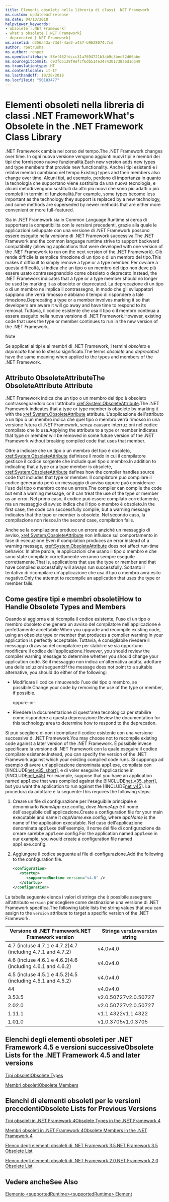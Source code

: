 ```yaml
---
title: Elementi obsoleti nella libreria di classi .NET Framework
ms.custom: updateeachrelease
ms.date: 04/10/2018
helpviewer_keywords:
- obsolete [.NET Framework]
- what's obsolete [.NET Framework]
- deprecated [.NET Framework]
ms.assetid: d356a43a-73df-4ae2-a457-b9628074c7cd
author: rpetrusha
ms.author: ronpet
ms.openlocfilehash: 58ef462fdccc31a7694721b3ab9c3bec52d66abe
ms.sourcegitcommit: c93fd5139f9efcf6db514e3474301738a6d1d649
ms.translationtype: HT
ms.contentlocale: it-IT
ms.lasthandoff: 10/28/2018
ms.locfileid: "50183477"
---
```

# <a name="what39s-obsolete-in-the-net-framework-class-library"></a><span data-ttu-id="74de9-102">Elementi obsoleti nella libreria di classi .NET Framework</span><span class="sxs-lookup"><span data-stu-id="74de9-102">What&#39;s Obsolete in the .NET Framework Class Library</span></span>
<span data-ttu-id="74de9-103">.NET Framework cambia nel corso del tempo.</span><span class="sxs-lookup"><span data-stu-id="74de9-103">The .NET Framework changes over time.</span></span> <span data-ttu-id="74de9-104">In ogni nuova versione vengono aggiunti nuovi tipi e membri dei tipi che forniscono nuove funzionalità.</span><span class="sxs-lookup"><span data-stu-id="74de9-104">Each new version adds new types and type members that provide new functionality.</span></span> <span data-ttu-id="74de9-105">Anche i tipi esistenti e i relativi membri cambiano nel tempo.</span><span class="sxs-lookup"><span data-stu-id="74de9-105">Existing types and their members also change over time.</span></span> <span data-ttu-id="74de9-106">Alcuni tipi, ad esempio, perdono di importanza in quanto la tecnologia che supportano viene sostituita da una nuova tecnologia, e alcuni metodi vengono sostituiti da altri più nuovi che sono più adatti o più completi in termini di funzionalità.</span><span class="sxs-lookup"><span data-stu-id="74de9-106">For example, some types become less important as the technology they support is replaced by a new technology, and some methods are superseded by newer methods that are either more convenient or more full-featured.</span></span>  
  
 <span data-ttu-id="74de9-107">Sia in .NET Framework sia in Common Language Runtime si cerca di supportare la compatibilità con le versioni precedenti, grazie alla quale le applicazioni sviluppate con una versione di .NET Framework possono essere eseguite nella versione di .NET Framework successiva.</span><span class="sxs-lookup"><span data-stu-id="74de9-107">The .NET Framework and the common language runtime strive to support backward compatibility (allowing applications that were developed with one version of the .NET Framework to run on the next version of the .NET Framework).</span></span> <span data-ttu-id="74de9-108">Ciò rende difficile la semplice rimozione di un tipo o di un membro del tipo.</span><span class="sxs-lookup"><span data-stu-id="74de9-108">This makes it difficult to simply remove a type or a type member.</span></span> <span data-ttu-id="74de9-109">Per ovviare a questa difficoltà, si indica che un tipo o un membro del tipo non deve più essere usato contrassegnandolo come obsoleto o deprecato.</span><span class="sxs-lookup"><span data-stu-id="74de9-109">Instead, the .NET Framework indicates that a type or a type member should no longer be used by marking it as obsolete or deprecated.</span></span> <span data-ttu-id="74de9-110">La deprecazione di un tipo o di un membro ne implica il contrassegno, in modo che gli sviluppatori sappiano che verrà rimosso e abbiano il tempo di rispondere a tale rimozione.</span><span class="sxs-lookup"><span data-stu-id="74de9-110">Deprecating a type or a member involves marking it so that developers are aware it will go away and have time to respond to its removal.</span></span> <span data-ttu-id="74de9-111">Tuttavia, il codice esistente che usa il tipo o il membro continua a essere eseguito nella nuova versione di .NET Framework.</span><span class="sxs-lookup"><span data-stu-id="74de9-111">However, existing code that uses the type or member continues to run in the new version of the .NET Framework.</span></span>  
  
> [!NOTE]
>  <span data-ttu-id="74de9-112">Se applicati ai tipi e ai membri di .NET Framework, i termini *obsoleto* e *deprecato* hanno lo stesso significato.</span><span class="sxs-lookup"><span data-stu-id="74de9-112">The terms *obsolete* and *deprecated* have the same meaning when applied to the types and members of the .NET Framework.</span></span>  
  
## <a name="the-obsoleteattribute-attribute"></a><span data-ttu-id="74de9-113">Attributo ObsoleteAttribute</span><span class="sxs-lookup"><span data-stu-id="74de9-113">The ObsoleteAttribute Attribute</span></span>  
 <span data-ttu-id="74de9-114">.NET Framework indica che un tipo o un membro del tipo è obsoleto contrassegnandolo con l'attributo <xref:System.ObsoleteAttribute>.</span><span class="sxs-lookup"><span data-stu-id="74de9-114">The .NET Framework indicates that a type or type member is obsolete by marking it with the <xref:System.ObsoleteAttribute> attribute.</span></span> <span data-ttu-id="74de9-115">L'applicazione dell'attributo a un tipo o un membro indica che quel tipo o membro verrà rimosso in una versione futura di .NET Framework, senza causare interruzioni nel codice compilato che lo usa.</span><span class="sxs-lookup"><span data-stu-id="74de9-115">Applying the attribute to a type or member indicates that type or member will be removed in some future version of the .NET Framework without breaking compiled code that uses that member.</span></span>  
  
 <span data-ttu-id="74de9-116">Oltre a indicare che un tipo o un membro del tipo è obsoleto, <xref:System.ObsoleteAttribute> definisce il modo in cui il compilatore gestisce il codice sorgente che include quel tipo o membro.</span><span class="sxs-lookup"><span data-stu-id="74de9-116">In addition to indicating that a type or a type member is obsolete, <xref:System.ObsoleteAttribute> defines how the compiler handles source code that includes that type or member.</span></span> <span data-ttu-id="74de9-117">Il compilatore può compilare il codice generando però un messaggio di avviso oppure può considerare l'uso del tipo o membro come un errore.</span><span class="sxs-lookup"><span data-stu-id="74de9-117">The compiler can compile the code but emit a warning message, or it can treat the use of the type or member as an error.</span></span> <span data-ttu-id="74de9-118">Nel primo caso, il codice può essere compilato correttamente, ma un messaggio di avviso indica che il tipo o membro è obsoleto.</span><span class="sxs-lookup"><span data-stu-id="74de9-118">In the first case, the code can successfully compile, but a warning message indicates that the type or member is obsolete.</span></span> <span data-ttu-id="74de9-119">Nel secondo caso, la compilazione non riesce.</span><span class="sxs-lookup"><span data-stu-id="74de9-119">In the second case, compilation fails.</span></span>  
  
 <span data-ttu-id="74de9-120">Anche se la compilazione produce un errore anziché un messaggio di avviso, <xref:System.ObsoleteAttribute> non influisce sul comportamento in fase di esecuzione.</span><span class="sxs-lookup"><span data-stu-id="74de9-120">Even if compilation produces an error instead of a warning message, <xref:System.ObsoleteAttribute> does not affect run-time behavior.</span></span> <span data-ttu-id="74de9-121">In altre parole, le applicazioni che usano il tipo o membro e che sono state compilate correttamente verranno sempre eseguite correttamente.</span><span class="sxs-lookup"><span data-stu-id="74de9-121">That is, applications that use the type or member and that have compiled successfully will always run successfully.</span></span> <span data-ttu-id="74de9-122">Soltanto il tentativo di ricompilare un'applicazione che usa il tipo o membro avrà esito negativo.</span><span class="sxs-lookup"><span data-stu-id="74de9-122">Only the attempt to recompile an application that uses the type or member fails.</span></span>  
  
## <a name="how-to-handle-obsolete-types-and-members"></a><span data-ttu-id="74de9-123">Come gestire tipi e membri obsoleti</span><span class="sxs-lookup"><span data-stu-id="74de9-123">How to Handle Obsolete Types and Members</span></span>  
 <span data-ttu-id="74de9-124">Quando si aggiorna e si ricompila il codice esistente, l'uso di un tipo o membro obsoleto che genera un avviso del compilatore nell'applicazione è perfettamente accettabile.</span><span class="sxs-lookup"><span data-stu-id="74de9-124">When you upgrade and recompile existing code, using an obsolete type or member that produces a compiler warning in your application is perfectly acceptable.</span></span> <span data-ttu-id="74de9-125">Tuttavia, è consigliabile rivedere il messaggio di avviso del compilatore per stabilire se sia opportuno modificare il codice dell'applicazione.</span><span class="sxs-lookup"><span data-stu-id="74de9-125">However, you should review the compiler warning message to determine whether you should change your application code.</span></span> <span data-ttu-id="74de9-126">Se il messaggio non indica un'alternativa adatta, adottare una delle soluzioni seguenti:</span><span class="sxs-lookup"><span data-stu-id="74de9-126">If the message does not point to a suitable alternative, you should do either of the following:</span></span>  
  
-   <span data-ttu-id="74de9-127">Modificare il codice rimuovendo l'uso del tipo o membro, se possibile.</span><span class="sxs-lookup"><span data-stu-id="74de9-127">Change your code by removing the use of the type or member, if possible.</span></span>  
  
     <span data-ttu-id="74de9-128">oppure</span><span class="sxs-lookup"><span data-stu-id="74de9-128">-or-</span></span>  
  
-   <span data-ttu-id="74de9-129">Rivedere la documentazione di quest'area tecnologica per stabilire come rispondere a questa deprecazione.</span><span class="sxs-lookup"><span data-stu-id="74de9-129">Review the documentation for this technology area to determine how to respond to the deprecation.</span></span>  
  
 <span data-ttu-id="74de9-130">Si può scegliere di non ricompilare il codice esistente con una versione successiva di .NET Framework.</span><span class="sxs-lookup"><span data-stu-id="74de9-130">You may choose not to recompile existing code against a later version of the .NET Framework.</span></span> <span data-ttu-id="74de9-131">È possibile invece specificare la versione di .NET Framework con la quale eseguire il codice compilato esistente.</span><span class="sxs-lookup"><span data-stu-id="74de9-131">Instead, you can specify the version of the .NET Framework against which your existing compiled code runs.</span></span> <span data-ttu-id="74de9-132">Si supponga ad esempio di avere un'applicazione denominata app1.exe, compilata con [!INCLUDE[net_v35_short](../../../includes/net-v35-short-md.md)], e di voler eseguire l'applicazione in [!INCLUDE[net_v45](../../../includes/net-v45-md.md)].</span><span class="sxs-lookup"><span data-stu-id="74de9-132">For example, suppose that you have an application named app1.exe that was compiled against the [!INCLUDE[net_v35_short](../../../includes/net-v35-short-md.md)], but you want the application to run against the [!INCLUDE[net_v45](../../../includes/net-v45-md.md)].</span></span> <span data-ttu-id="74de9-133">La procedura da adottare è la seguente:</span><span class="sxs-lookup"><span data-stu-id="74de9-133">This requires the following steps:</span></span>  
  
1.  <span data-ttu-id="74de9-134">Creare un file di configurazione per l'eseguibile principale e denominarlo *NomeApp*.exe.config, dove *NomeApp* è il nome dell'eseguibile dell'applicazione.</span><span class="sxs-lookup"><span data-stu-id="74de9-134">Create a configuration file for your main executable and name it *appName*.exe.config, where *appName* is the name of the application executable.</span></span> <span data-ttu-id="74de9-135">Nel caso dell'applicazione denominata app1.exe dell'esempio, il nome del file di configurazione da creare sarebbe app1.exe.config.</span><span class="sxs-lookup"><span data-stu-id="74de9-135">For the application named app1.exe in our example, you would create a configuration file named app1.exe.config.</span></span>  
  
2.  <span data-ttu-id="74de9-136">Aggiungere il codice seguente al file di configurazione.</span><span class="sxs-lookup"><span data-stu-id="74de9-136">Add the following to the configuration file.</span></span>  
  
    ```xml  
    <configuration>  
       <startup>   
          <supportedRuntime version="v4.0" />  
       </startup>  
    </configuration>  
    ```  
  
 <span data-ttu-id="74de9-137">La tabella seguente elenca i valori di stringa che è possibile assegnare all'attributo `version` per scegliere come destinazione una versione di .NET Framework specifica.</span><span class="sxs-lookup"><span data-stu-id="74de9-137">The following table lists the string values that you can assign to the `version` attribute to target a specific version of the .NET Framework.</span></span>  
  
|<span data-ttu-id="74de9-138">Versione di .NET Framework</span><span class="sxs-lookup"><span data-stu-id="74de9-138">.NET Framework version</span></span>|<span data-ttu-id="74de9-139">Stringa `version`</span><span class="sxs-lookup"><span data-stu-id="74de9-139">`version` string</span></span>|
|-|-|  
|<span data-ttu-id="74de9-140">4.7 (incluse 4.7.1 e 4.7.2)</span><span class="sxs-lookup"><span data-stu-id="74de9-140">4.7 (including 4.7.1 and 4.7.2)</span></span>|<span data-ttu-id="74de9-141">v4.0</span><span class="sxs-lookup"><span data-stu-id="74de9-141">v4.0</span></span>|  
|<span data-ttu-id="74de9-142">4.6 (incluse 4.6.1 e 4.6.2)</span><span class="sxs-lookup"><span data-stu-id="74de9-142">4.6 (including 4.6.1 and 4.6.2)</span></span>|<span data-ttu-id="74de9-143">v4.0</span><span class="sxs-lookup"><span data-stu-id="74de9-143">v4.0</span></span>|  
|<span data-ttu-id="74de9-144">4.5 (incluse 4.5.1 e 4.5.2)</span><span class="sxs-lookup"><span data-stu-id="74de9-144">4.5 (including 4.5.1 and 4.5.2)</span></span>|<span data-ttu-id="74de9-145">v4.0</span><span class="sxs-lookup"><span data-stu-id="74de9-145">v4.0</span></span>|  
|<span data-ttu-id="74de9-146">4</span><span class="sxs-lookup"><span data-stu-id="74de9-146">4</span></span>|<span data-ttu-id="74de9-147">v4.0</span><span class="sxs-lookup"><span data-stu-id="74de9-147">v4.0</span></span>|  
|<span data-ttu-id="74de9-148">3.5</span><span class="sxs-lookup"><span data-stu-id="74de9-148">3.5</span></span>|<span data-ttu-id="74de9-149">v2.0.50727</span><span class="sxs-lookup"><span data-stu-id="74de9-149">v2.0.50727</span></span>|  
|<span data-ttu-id="74de9-150">2.0</span><span class="sxs-lookup"><span data-stu-id="74de9-150">2.0</span></span>|<span data-ttu-id="74de9-151">v2.0.50727</span><span class="sxs-lookup"><span data-stu-id="74de9-151">v2.0.50727</span></span>|  
|<span data-ttu-id="74de9-152">1.1</span><span class="sxs-lookup"><span data-stu-id="74de9-152">1.1</span></span>|<span data-ttu-id="74de9-153">v1.1.4322</span><span class="sxs-lookup"><span data-stu-id="74de9-153">v1.1.4322</span></span>|  
|<span data-ttu-id="74de9-154">1.0</span><span class="sxs-lookup"><span data-stu-id="74de9-154">1.0</span></span>|<span data-ttu-id="74de9-155">v1.0.3705</span><span class="sxs-lookup"><span data-stu-id="74de9-155">v1.0.3705</span></span>|  
  
## <a name="obsolete-lists-for-the-net-framework-45-and-later-versions"></a><span data-ttu-id="74de9-156">Elenchi degli elementi obsoleti per .NET Framework 4.5 e versioni successive</span><span class="sxs-lookup"><span data-stu-id="74de9-156">Obsolete Lists for the .NET Framework 4.5 and later versions</span></span>  
 [<span data-ttu-id="74de9-157">Tipi obsoleti</span><span class="sxs-lookup"><span data-stu-id="74de9-157">Obsolete Types</span></span>](../../../docs/framework/whats-new/obsolete-types.md)  
  
 [<span data-ttu-id="74de9-158">Membri obsoleti</span><span class="sxs-lookup"><span data-stu-id="74de9-158">Obsolete Members</span></span>](../../../docs/framework/whats-new/obsolete-members.md)  
  
## <a name="obsolete-lists-for-previous-versions"></a><span data-ttu-id="74de9-159">Elenchi di elementi obsoleti per le versioni precedenti</span><span class="sxs-lookup"><span data-stu-id="74de9-159">Obsolete Lists for Previous Versions</span></span>  
 [<span data-ttu-id="74de9-160">Tipi obsoleti in .NET Framework 4</span><span class="sxs-lookup"><span data-stu-id="74de9-160">Obsolete Types in the .NET Framework 4</span></span>](https://go.microsoft.com/fwlink/?LinkId=224224)  
  
 [<span data-ttu-id="74de9-161">Membri obsoleti in .NET Framework 4</span><span class="sxs-lookup"><span data-stu-id="74de9-161">Obsolete Members in the .NET Framework 4</span></span>](https://go.microsoft.com/fwlink/?LinkId=224227)  
  
 [<span data-ttu-id="74de9-162">Elenco degli elementi obsoleti di .NET Framework 3.5</span><span class="sxs-lookup"><span data-stu-id="74de9-162">.NET Framework 3.5 Obsolete List</span></span>](https://go.microsoft.com/fwlink/?LinkId=163710)  
  
 [<span data-ttu-id="74de9-163">Elenco degli elementi obsoleti di .NET Framework 2.0</span><span class="sxs-lookup"><span data-stu-id="74de9-163">.NET Framework 2.0 Obsolete List</span></span>](https://go.microsoft.com/fwlink/?LinkID=125264)  
  
## <a name="see-also"></a><span data-ttu-id="74de9-164">Vedere anche</span><span class="sxs-lookup"><span data-stu-id="74de9-164">See Also</span></span>  
 [<span data-ttu-id="74de9-165">Elemento \<supportedRuntime></span><span class="sxs-lookup"><span data-stu-id="74de9-165">\<supportedRuntime> Element</span></span>](../../../docs/framework/configure-apps/file-schema/startup/supportedruntime-element.md)
